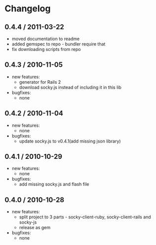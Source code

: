 Changelog
=========

## 0.4.4 / 2011-03-22

- moved documentation to readme
- added gemspec to repo - bundler require that
- fix downloading scripts from repo

## 0.4.3 / 2010-11-05

- new features:
  - generator for Rails 2
  - download socky.js instead of including it in this lib
- bugfixes:
  - none

## 0.4.2 / 2010-11-04

- new features:
  - none
- bugfixes:
  - update socky.js to v0.4.1(add missing json library)

## 0.4.1 / 2010-10-29

- new features:
  - none
- bugfixes:
  - add missing socky.js and flash file

## 0.4.0 / 2010-10-28

- new features:
  - split project to 3 parts - socky-client-ruby, socky-client-rails and socky-js
  - release as gem
- bugfixes:
  - none
